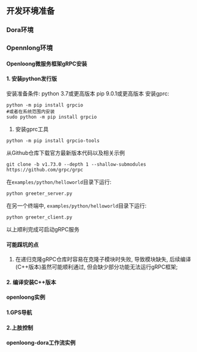 ## 开发环境准备
### Dora环境
### Opennlong环境
#### Openloong微服务框架gRPC安装
#### 1. 安装python发行版
安装准备条件:
python 3.7或更高版本
pip 9.0.1或更高版本
安装gprc:
```
python -m pip install grpcio
#或者在系统范围内安装
sudo python -m pip install grpcio
```
1. 安装gprc工具
```
python -m pip install grpcio-tools
```
从Github仓库下载官方最新版本代码以及相关示例
```
git clone -b v1.73.0 --depth 1 --shallow-submodules https://github.com/grpc/grpc
```
在```examples/python/helloworld```目录下运行:
```
python greeter_server.py
```
在另一个终端中, ```examples/python/helloworld```目录下运行:
```
python greeter_client.py
```
以上顺利完成可启动gRPC服务
#### 可能踩坑的点
1. 在递归克隆gRPC仓库时容易在克隆子模块时失败, 导致模块缺失, 后续编译(C++版本)虽然可能顺利通过, 但会缺少部分功能无法运行gRPC框架;
#### 2. 编译安装C++版本

#### openloong实例
#### 1.GPS导航
#### 2.上肢控制
#### openloong-dora工作流实例
